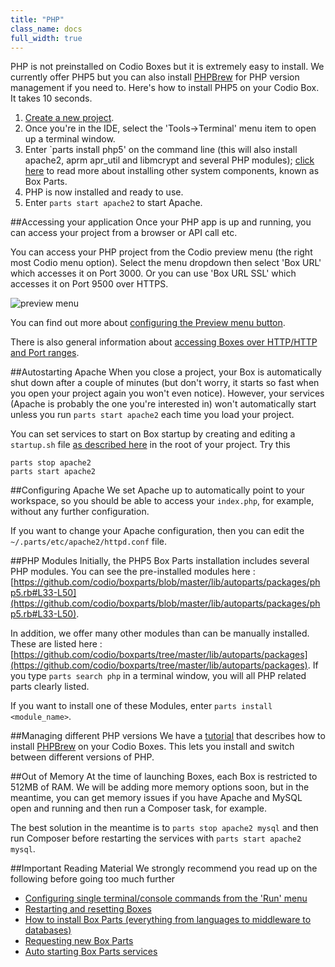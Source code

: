 ```yaml
---
title: "PHP"
class_name: docs
full_width: true
---
```


PHP is not preinstalled on Codio Boxes but it is extremely easy to install. We currently offer PHP5 but you can also install [PHPBrew](/docs/boxes/specifics/php-brew) for PHP version management if you need to. Here's how to install PHP5 on your Codio Box. It takes 10 seconds.

1. [Create a new project](/docs/console/creating).
1. Once you're in the IDE, select the 'Tools->Terminal' menu item to open up a terminal window.
1. Enter `parts install php5' on the command line (this will also install apache2, aprm apr_util and libmcrypt and several PHP modules); [click here](/docs/boxes/box-parts) to read more about installing other system components, known as Box Parts.
1. PHP is now installed and ready to use.
1. Enter `parts start apache2` to start Apache.

##Accessing your application
Once your PHP app is up and running, you can access your project from a browser or API call etc. 

You can access your PHP project from the Codio preview menu (the right most Codio menu option). Select the menu dropdown then select 'Box URL' which accesses it on Port 3000. Or you can use 'Box URL SSL' which accesses it on Port 9500 over HTTPS.

![preview menu](/img/docs/preview-deploy.png)

You can find out more about [configuring the Preview menu button](/docs/ide/inline-preview). 

There is also general information about [accessing Boxes over HTTP/HTTP and Port ranges](/docs/boxes/ext-access).

##Autostarting Apache
When you close a project, your Box is automatically shut down after a couple of minutes (but don't worry, it starts so fast when you open your project again you won't even notice). However, your services (Apache is probably the one you're interested in) won't automatically start unless you run `parts start apache2` each time you load your project.

You can set services to start on Box startup by creating and editing a `startup.sh` file [as described here](/docs/boxes/startup) in the root of your project. Try this

    parts stop apache2
    parts start apache2

##Configuring Apache
We set Apache up to automatically point to your workspace, so you should be able to access your `index.php`, for example, without any further configuration.

If you want to change your Apache configuration, then you can edit the `~/.parts/etc/apache2/httpd.conf` file.

##PHP Modules
Initially, the PHP5 Box Parts installation includes several PHP modules. You can see the pre-installed modules here : [https://github.com/codio/boxparts/blob/master/lib/autoparts/packages/php5.rb#L33-L50](https://github.com/codio/boxparts/blob/master/lib/autoparts/packages/php5.rb#L33-L50).

In addition, we offer many other modules than can be manually installed. These are listed here : [https://github.com/codio/boxparts/tree/master/lib/autoparts/packages](https://github.com/codio/boxparts/tree/master/lib/autoparts/packages). If you type `parts search php` in a terminal window, you will all PHP related parts clearly listed.

If you want to install one of these Modules, enter `parts install <module_name>`.

##Managing different PHP versions
We have a [tutorial](/docs/boxes/specifics/php-brew) that describes how to install [PHPBrew](https://github.com/c9s/phpbrew) on your Codio Boxes. This lets you install and switch between different versions of PHP.

##Out of Memory
At the time of launching Boxes, each Box is restricted to 512MB of RAM. We will be adding more memory options soon, but in the meantime, you can get memory issues if you have Apache and MySQL open and running and then run a Composer task, for example.

The best solution in the meantime is to `parts stop apache2 mysql` and then run Composer before restarting the services with `parts start apache2 mysql`.

##Important Reading Material
We strongly recommend you read up on the following before going too much further

- [Configuring single terminal/console commands from the 'Run' menu](/docs/boxes/run)
- [Restarting and resetting Boxes](/docs/boxes/restart-reset)
- [How to install Box Parts (everything from languages to middleware to databases)](/docs/boxes/box-parts)
- [Requesting new Box Parts](/docs/boxes/request-language)
- [Auto starting Box Parts services](/docs/boxes/startup)

